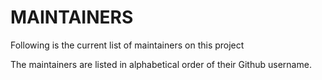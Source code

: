 # MAINTAINERS

Following is the current list of maintainers on this project

The maintainers are listed in alphabetical order of their Github username.



